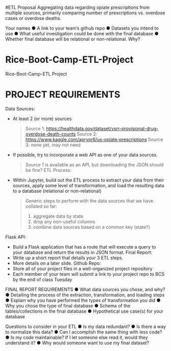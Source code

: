 #ETL Proposal
Aggregating data regarding opiate prescriptions from multiple sources, primarily comparing number of prescriptions vs. overdose cases or overdose deaths.



Your names
● A link to your team’s github repo
● Datasets you intend to use
● What useful investigation could be done with the final database
● Whether final database will be relational or non-relational. Why?


# Rice-Boot-Camp-ETL-Project
Rice-Boot-Camp-ETL Project

# PROJECT REQUIREMENTS
Data Sources:
- At least 2 (or more) sources
  > Source 1: https://healthdata.gov/dataset/vsrr-provisional-drug-overdose-death-counts
  > Source 2: https://www.kaggle.com/apryor6/us-opiate-prescriptions
  > Source 3: none yet, may not need
- If possible, try to incorporate a web API as one of your data sources.
  > Source 1 is available as an API, but downloading the JSON should be fine?
ETL Process:
- Within Jupyter, build out the ETL process to extract your data from their sources, apply some level of transformation, and
load the resulting data to a database (relational or non-relational)
  > Generic steps to perform with the data sources that we have collated so far:
  > 1) aggregate data by state
  > 2) drop any non-useful columns
  > 3) combine data sources based on a common key (state?)

Flask API:
- Build a Flask application that has a route that will execute a query to your database and return the results in JSON format.
Final Report:
- Write up a short report that details your 3 ETL steps.
- More details on a later slide.
Github Repo:
- Store all of your project files in a well-organized project repository
- Each member of your team will submit a link to your project repo to BCS by the end of class Tuesday



FINAL REPORT REQUIREMENTS
● What data sources you chose, and why?
● Detailing the process of the extraction, transformation, and loading steps
● Explain why you have performed the types of transformation you did
● Why you chose the type of final database
● Schema of the tables/collections in the final database
● Hypothetical use case(s) for your database

Questions to consider in your ETL
● Is my data redundant?
● Is there a way to normalize this data?
● Can I accomplish the same thing with less code?
● Is my code maintainable? If I let someone else read it, would they
understand it?
● Why would someone want to use my final dataset?

